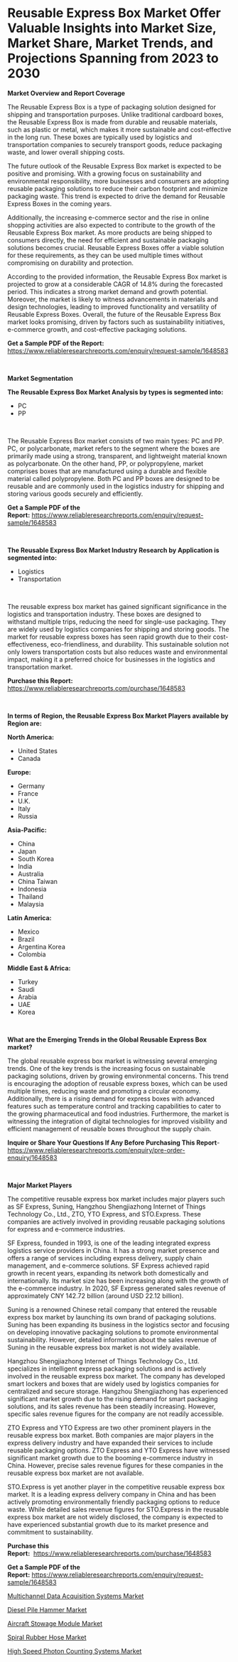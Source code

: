 <p><h1>Reusable Express Box Market Offer Valuable Insights into Market Size, Market Share, Market Trends, and Projections Spanning from 2023 to 2030</h1></p><p><strong>Market Overview and Report Coverage</strong></p>
<p><p>The Reusable Express Box is a type of packaging solution designed for shipping and transportation purposes. Unlike traditional cardboard boxes, the Reusable Express Box is made from durable and reusable materials, such as plastic or metal, which makes it more sustainable and cost-effective in the long run. These boxes are typically used by logistics and transportation companies to securely transport goods, reduce packaging waste, and lower overall shipping costs.</p><p>The future outlook of the Reusable Express Box market is expected to be positive and promising. With a growing focus on sustainability and environmental responsibility, more businesses and consumers are adopting reusable packaging solutions to reduce their carbon footprint and minimize packaging waste. This trend is expected to drive the demand for Reusable Express Boxes in the coming years.</p><p>Additionally, the increasing e-commerce sector and the rise in online shopping activities are also expected to contribute to the growth of the Reusable Express Box market. As more products are being shipped to consumers directly, the need for efficient and sustainable packaging solutions becomes crucial. Reusable Express Boxes offer a viable solution for these requirements, as they can be used multiple times without compromising on durability and protection.</p><p>According to the provided information, the Reusable Express Box market is projected to grow at a considerable CAGR of 14.8% during the forecasted period. This indicates a strong market demand and growth potential. Moreover, the market is likely to witness advancements in materials and design technologies, leading to improved functionality and versatility of Reusable Express Boxes. Overall, the future of the Reusable Express Box market looks promising, driven by factors such as sustainability initiatives, e-commerce growth, and cost-effective packaging solutions.</p></p>
<p><strong>Get a Sample PDF of the Report:</strong> <a href="https://www.reliableresearchreports.com/enquiry/request-sample/1648583">https://www.reliableresearchreports.com/enquiry/request-sample/1648583</a></p>
<p>&nbsp;</p>
<p><strong>Market Segmentation</strong></p>
<p><strong>The Reusable Express Box Market Analysis by types is segmented into:</strong></p>
<p><ul><li>PC</li><li>PP</li></ul></p>
<p>&nbsp;</p>
<p><p>The Reusable Express Box market consists of two main types: PC and PP. PC, or polycarbonate, market refers to the segment where the boxes are primarily made using a strong, transparent, and lightweight material known as polycarbonate. On the other hand, PP, or polypropylene, market comprises boxes that are manufactured using a durable and flexible material called polypropylene. Both PC and PP boxes are designed to be reusable and are commonly used in the logistics industry for shipping and storing various goods securely and efficiently.</p></p>
<p><strong>Get a Sample PDF of the Report:</strong>&nbsp;<a href="https://www.reliableresearchreports.com/enquiry/request-sample/1648583">https://www.reliableresearchreports.com/enquiry/request-sample/1648583</a></p>
<p>&nbsp;</p>
<p><strong>The Reusable Express Box Market Industry Research by Application is segmented into:</strong></p>
<p><ul><li>Logistics</li><li>Transportation</li></ul></p>
<p>&nbsp;</p>
<p><p>The reusable express box market has gained significant significance in the logistics and transportation industry. These boxes are designed to withstand multiple trips, reducing the need for single-use packaging. They are widely used by logistics companies for shipping and storing goods. The market for reusable express boxes has seen rapid growth due to their cost-effectiveness, eco-friendliness, and durability. This sustainable solution not only lowers transportation costs but also reduces waste and environmental impact, making it a preferred choice for businesses in the logistics and transportation market.</p></p>
<p><strong>Purchase this Report:</strong>&nbsp; <a href="https://www.reliableresearchreports.com/purchase/1648583">https://www.reliableresearchreports.com/purchase/1648583</a></p>
<p>&nbsp;</p>
<p><strong>In terms of Region, the Reusable Express Box Market Players available by Region are:</strong></p>
<p>
    <p> <strong> North America: </strong>
        <ul>
            <li>United States</li>
            <li>Canada</li>
        </ul>
        </p> 
    <p> <strong> Europe: </strong>
        <ul>
            <li>Germany</li>
            <li>France</li>
            <li>U.K.</li>
            <li>Italy</li>
            <li>Russia</li>
        </ul>
        </p> 
    <p> <strong> Asia-Pacific: </strong>
        <ul>
            <li>China</li>
            <li>Japan</li>
            <li>South Korea</li>
            <li>India</li>
            <li>Australia</li>
            <li>China Taiwan</li>
            <li>Indonesia</li>
            <li>Thailand</li>
            <li>Malaysia</li>
        </ul>
        </p> 
    <p> <strong> Latin America: </strong>
        <ul>
            <li>Mexico</li>
            <li>Brazil</li>
            <li>Argentina Korea</li>
            <li>Colombia</li>
        </ul>
        </p> 
    <p> <strong> Middle East & Africa: </strong>
        <ul>
            <li>Turkey</li>
            <li>Saudi</li>
            <li>Arabia</li>
            <li>UAE</li>
            <li>Korea</li>
        </ul>
    </p>
    </p>
<p>&nbsp;</p>
<p><strong>What are the Emerging Trends in the Global Reusable Express Box market?</strong></p>
<p><p>The global reusable express box market is witnessing several emerging trends. One of the key trends is the increasing focus on sustainable packaging solutions, driven by growing environmental concerns. This trend is encouraging the adoption of reusable express boxes, which can be used multiple times, reducing waste and promoting a circular economy. Additionally, there is a rising demand for express boxes with advanced features such as temperature control and tracking capabilities to cater to the growing pharmaceutical and food industries. Furthermore, the market is witnessing the integration of digital technologies for improved visibility and efficient management of reusable boxes throughout the supply chain.</p></p>
<p><strong>Inquire or Share Your Questions If Any Before Purchasing This Report</strong>- <a href="https://www.reliableresearchreports.com/enquiry/pre-order-enquiry/1648583">https://www.reliableresearchreports.com/enquiry/pre-order-enquiry/1648583</a></p>
<p>&nbsp;</p>
<p><strong>Major Market Players</strong></p>
<p><p>The competitive reusable express box market includes major players such as SF Express, Suning, Hangzhou Shengjiazhong Internet of Things Technology Co., Ltd., ZTO, YTO Express, and STO.Express. These companies are actively involved in providing reusable packaging solutions for express and e-commerce industries. </p><p>SF Express, founded in 1993, is one of the leading integrated express logistics service providers in China. It has a strong market presence and offers a range of services including express delivery, supply chain management, and e-commerce solutions. SF Express achieved rapid growth in recent years, expanding its network both domestically and internationally. Its market size has been increasing along with the growth of the e-commerce industry. In 2020, SF Express generated sales revenue of approximately CNY 142.72 billion (around USD 22.12 billion).</p><p>Suning is a renowned Chinese retail company that entered the reusable express box market by launching its own brand of packaging solutions. Suning has been expanding its business in the logistics sector and focusing on developing innovative packaging solutions to promote environmental sustainability. However, detailed information about the sales revenue of Suning in the reusable express box market is not widely available.</p><p>Hangzhou Shengjiazhong Internet of Things Technology Co., Ltd. specializes in intelligent express packaging solutions and is actively involved in the reusable express box market. The company has developed smart lockers and boxes that are widely used by logistics companies for centralized and secure storage. Hangzhou Shengjiazhong has experienced significant market growth due to the rising demand for smart packaging solutions, and its sales revenue has been steadily increasing. However, specific sales revenue figures for the company are not readily accessible.</p><p>ZTO Express and YTO Express are two other prominent players in the reusable express box market. Both companies are major players in the express delivery industry and have expanded their services to include reusable packaging options. ZTO Express and YTO Express have witnessed significant market growth due to the booming e-commerce industry in China. However, precise sales revenue figures for these companies in the reusable express box market are not available.</p><p>STO.Express is yet another player in the competitive reusable express box market. It is a leading express delivery company in China and has been actively promoting environmentally friendly packaging options to reduce waste. While detailed sales revenue figures for STO.Express in the reusable express box market are not widely disclosed, the company is expected to have experienced substantial growth due to its market presence and commitment to sustainability.</p></p>
<p><strong>Purchase this Report:</strong>&nbsp;&nbsp;<a href="https://www.reliableresearchreports.com/purchase/1648583">https://www.reliableresearchreports.com/purchase/1648583</a></p>
<p></p>
<p><strong>Get a Sample PDF of the Report:</strong>&nbsp;<a href="https://www.reliableresearchreports.com/enquiry/request-sample/1648583">https://www.reliableresearchreports.com/enquiry/request-sample/1648583</a></p>
<p><p><a href="https://medium.com/@giannicrona/multichannel-data-acquisition-systems-market-insight-market-trends-growth-forecasted-from-2023-cc7e20d3d538">Multichannel Data Acquisition Systems Market</a></p><p><a href="https://www.linkedin.com/pulse/diesel-pile-hammer-market-size-2023-2030-global-industrial/">Diesel Pile Hammer Market</a></p><p><a href="https://www.linkedin.com/pulse/aircraft-stowage-module-market-insights-players-forecast/">Aircraft Stowage Module Market</a></p><p><a href="https://www.linkedin.com/pulse/spiral-rubber-hose-market-challenges-opportunities-growth-drivers/">Spiral Rubber Hose Market</a></p><p><a href="https://medium.com/@ursulastark1/high-speed-photon-counting-systems-market-comprehensive-assessment-by-type-application-and-5d0671c091eb">High Speed Photon Counting Systems Market</a></p></p>